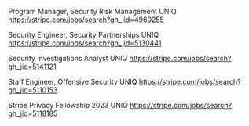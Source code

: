 Program Manager, Security Risk Management UNIQ https://stripe.com/jobs/search?gh_jid=4960255

Security Engineer, Security Partnerships UNIQ https://stripe.com/jobs/search?gh_jid=5130441

Security Investigations Analyst UNIQ https://stripe.com/jobs/search?gh_jid=5141121

Staff Engineer, Offensive Security UNIQ https://stripe.com/jobs/search?gh_jid=5110153

Stripe Privacy Fellowship 2023 UNIQ https://stripe.com/jobs/search?gh_jid=5118185

